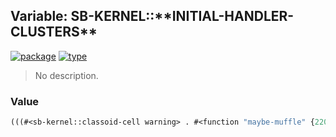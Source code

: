## Variable: SB-KERNEL::\*\*INITIAL-HANDLER-CLUSTERS\*\*
[![package](https://img.shields.io/badge/Package-SB--KERNEL-5f9ea0.svg?style=social&colorA=999999)](../) [![type](https://img.shields.io/badge/Type-Variable-5f9ea0.svg?style=social&colorA=999999)](../#variable) 

> No description.

### Value
```cl
(((#<sb-kernel::classoid-cell warning> . #<function "maybe-muffle" {220217cb}>)))
```
